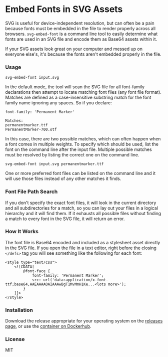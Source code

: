 Embed Fonts in SVG Assets
===

SVG is useful for device-independent resolution, but can often be a pain because fonts must be embedded in the file to render properly across all browsers.  `svg-embed-font` is a command line tool to easily determine what fonts are used in an SVG file and encode them as Base64 assets within it.

If your SVG assets look great on your computer and messed up on everyone else's, it's because the fonts aren't embedded properly in the file.

### Usage

```
svg-embed-font input.svg
```

In the default mode, the tool will scan the SVG file for all font-family declarations then attempt to locate matching font files (any font file format).  Matches are defined as a case-insensitive substring match for the font family name ignoring any spaces.  So if you declare:

```
font-family: 'Permanent Marker'

Matches:
permanentmarker.ttf
PermanentMarker-700.otf
```

In this case, there are two possible matches, which can often happen when a font comes in multiple weights.  To specify which should be used, list the font on the command line after the input file.  Multiple possible matches must be resolved by listing the correct one on the command line.

```
svg-embed-font input.svg permanentmarker.ttf
```

One or more preferred font files can be listed on the command line and it will use those files instead of any other matches it finds.

### Font File Path Search

If you don't specify the exact font files, it will look in the current directory and all subdirectories for a match, so you can lay out your files in a logical hierarchy and it will find them.  If it exhausts all possible files without finding a match to every font in the SVG file, it will return an error.

### How It Works

The font file is Base64 encoded and included as a stylesheet asset directly in the SVG file.  If you open the file in a text editor, right before the closing `</defs>` tag you will see something like the following for each font:

```
<style type="text/css">
	<![CDATA[
		@font-face {
			font-family: 'Permanent Marker';
			src: url('data:application/x-font-ttf;base64,AAEAAAAOAIAAAwBgT1MvMmH1Ke...<lots more>');
		}
	]]>
</style>
```

### Installation

Download the release appropriate for your operating system on the [releases page](https://github.com/BTBurke/svg-embed-font/releases), or use the [container on Dockerhub](https://hub.docker.com/repository/docker/ningyuan/svg-embed-font/).

### License

MIT
